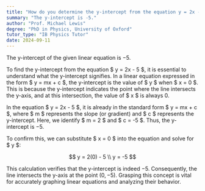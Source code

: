 ```yaml
---
title: "How do you determine the y-intercept from the equation y = 2x - 5?"
summary: "The y-intercept is -5."
author: "Prof. Michael Lewis"
degree: "PhD in Physics, University of Oxford"
tutor_type: "IB Physics Tutor"
date: 2024-09-11
---
```


The y-intercept of the given linear equation is $-5$.

To find the y-intercept from the equation $ y = 2x - 5 $, it is essential to understand what the y-intercept signifies. In a linear equation expressed in the form $ y = mx + c $, the y-intercept is the value of $ y $ when $ x = 0 $. This is because the y-intercept indicates the point where the line intersects the y-axis, and at this intersection, the value of $ x $ is always $0$.

In the equation $ y = 2x - 5 $, it is already in the standard form $ y = mx + c $, where $ m $ represents the slope (or gradient) and $ c $ represents the y-intercept. Here, we identify $ m = 2 $ and $ c = -5 $. Thus, the y-intercept is $-5$.

To confirm this, we can substitute $ x = 0 $ into the equation and solve for $ y $:

$$
y = 2(0) - 5 \\
y = -5
$$

This calculation verifies that the y-intercept is indeed $-5$. Consequently, the line intersects the y-axis at the point $(0, -5)$. Grasping this concept is vital for accurately graphing linear equations and analyzing their behavior.
    